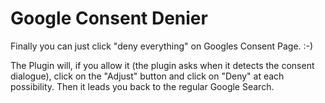 # Google Consent Denier
Finally you can just click "deny everything" on Googles Consent Page. :-)

The Plugin will, if you allow it (the plugin asks when it detects the consent dialogue), click on the "Adjust" button and click on "Deny" at each possibility.
Then it leads you back to the regular Google Search.


